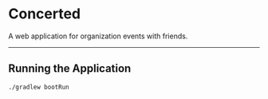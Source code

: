 # Concerted

A web application for organization events with friends.

---

## Running the Application

    ./gradlew bootRun